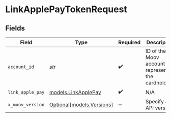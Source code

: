 # LinkApplePayTokenRequest


## Fields

| Field                                               | Type                                                | Required                                            | Description                                         |
| --------------------------------------------------- | --------------------------------------------------- | --------------------------------------------------- | --------------------------------------------------- |
| `account_id`                                        | *str*                                               | :heavy_check_mark:                                  | ID of the Moov account representing the cardholder. |
| `link_apple_pay`                                    | [models.LinkApplePay](../models/linkapplepay.md)    | :heavy_check_mark:                                  | N/A                                                 |
| `x_moov_version`                                    | [Optional[models.Versions]](../models/versions.md)  | :heavy_minus_sign:                                  | Specify an API version.                             |